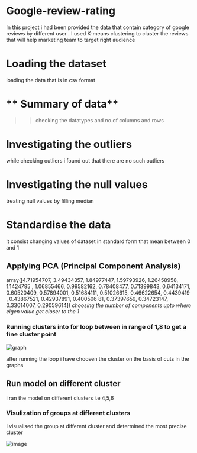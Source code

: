 # Google-review-rating
In this project i had been provided the data that contain category of google reviews  by different user . I used K-means clustering to cluster the reviews that will help marketing team to target right audience 

# Loading the dataset
loading the data that is in csv format 

# ** Summary of data**
>> checking the datatypes and no.of columns and rows  

# Investigating the outliers 
while checking outliers i found out that there are no such outliers

# Investigating the null values 
treating null values by filling median

# Standardise the data 
it consist changing values of dataset in standard form that mean between 0 and 1

## Applying PCA (Principal Component Analysis)
array([4.71954707, 3.49434357, 1.84977447, 1.59793926, 1.26458958,
       1.1424795 , 1.06855466, 0.99582162, 0.78408477, 0.71399843,
       0.64134171, 0.60520409, 0.57894001, 0.51684111, 0.51026615,
       0.46622654, 0.4439419 , 0.43867521, 0.42937891, 0.400506
       81,
       0.37397659, 0.34723147, 0.33014007, 0.29059614])
       _choosing the number of components upto where eigen value get closer to the 1_
       
       


### Running clusters into for loop between in range of 1,8 to get a fine cluster point


![graph](https://user-images.githubusercontent.com/87512268/135421528-b3aba5aa-10c6-4b03-ab06-82d9741e3361.png)


after running the loop i have choosen the cluster on the basis of cuts in the graphs 


## Run model on different cluster 
i ran the model on different clusters i.e 4,5,6

### Visulization of groups at different clusters

I visualised the group at different cluster and determined the most precise cluster 




![image](https://user-images.githubusercontent.com/87512268/135413331-5e7dd00b-c58c-43bd-81c7-b2ec12731de0.png)


       
